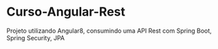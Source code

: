 # Curso-Angular-Rest
Projeto utilizando Angular8, consumindo uma API Rest com Spring Boot, Spring Security, JPA
